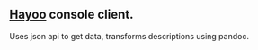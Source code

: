 ## [Hayoo](http://hayoo.fh-wedel.de/) console client.

Uses json api to get data, transforms descriptions using pandoc.
